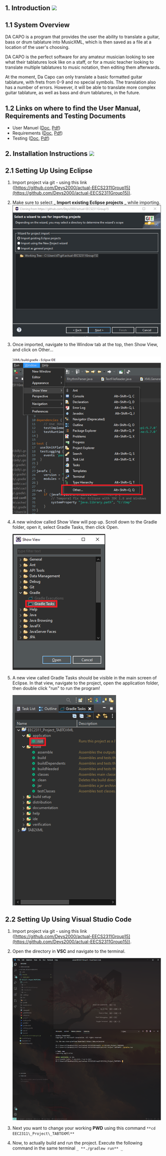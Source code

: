 ## 1. Introduction ![](RackMultipart20210301-4-1e8kmev_html_981da44633f54b92.gif)

## **1.1 System Overview**

DA CAPO is a program that provides the user the ability to translate a guitar, bass or drum tablature into MusicXML, which is then saved as a file at a location of the user&#39;s choosing.

DA CAPO is the perfect software for any amateur musician looking to see what their tablatures look like on a staff, or for a music teacher looking to translate multiple tablatures to music notation, then editing them afterwards.

At the moment, Da Capo can only translate a basic formatted guitar tablature, with frets from 0-9 and no special symbols. The translation also has a number of errors. However, it will be able to translate more complex guitar tablature, as well as bass and drum tablatures, in the future.

##
## **1.2 Links on where to find the User Manual, Requirements and Testing Documents**
- User Manuel ([Doc](https://docs.google.com/document/d/1IhHdD-Nd9ZIJpAWSL3IuWYTfuE3LoL_WjTELXTAvqtw/edit?usp=sharing), [Pdf](https://docs.google.com/document/d/1IhHdD-Nd9ZIJpAWSL3IuWYTfuE3LoL_WjTELXTAvqtw/edit?usp=sharing))
- Requirements ([Doc](https://docs.google.com/document/d/1e6TOLw2BATm9XsG7jF8Gk9tFdCKltIL-go9Af51f5Sw/edit?usp=sharing), [Pdf](https://docs.google.com/document/d/1e6TOLw2BATm9XsG7jF8Gk9tFdCKltIL-go9Af51f5Sw/edit?usp=sharing))
- Testing ([Doc](https://docs.google.com/document/d/1OiztrqSeb4tApYALv-m1DQjSQHc3qtqlymFJoWkLy1M/edit?usp=sharing), [Pdf](https://docs.google.com/document/d/1OiztrqSeb4tApYALv-m1DQjSQHc3qtqlymFJoWkLy1M/edit?usp=sharing))


## 2. Installation Instructions ![](RackMultipart20210301-4-1e8kmev_html_981da44633f54b92.gif)

## **2.1 Setting Up Using Eclipse**

1. Import project via git - using this link ([https://github.com/Deys2000/actual-EECS2311Group15](https://github.com/Deys2000/actual-EECS2311Group15)).

1. Make sure to select _ **Import existing Eclipse projects** _ while importing. ![ImportAsEclpseProjexcts](importAs.png)
2. Once imported, navigate to the Window tab at the top, then Show View, and click on Other...

   ![windowToOther](windowToOther.png)

1. A new window called Show View will pop up. Scroll down to the Gradle folder, open it, select Gradle Tasks, then click Open.

   ![showViewToGradle](showViewToGradle.png)

1. A new view called Gradle Tasks should be visible in the main screen of Eclipse. In that view, navigate to the project, open the application folder, then double click &quot;run&quot; to run the program!

   ![buildToRunSmall](buildToRunSmall.png)

## **2.2 Setting Up Using Visual Studio Code**

1. Import project via git - using this link ([https://github.com/Deys2000/actual-EECS2311Group15](https://github.com/Deys2000/actual-EECS2311Group15)).

2. Open the directory in **VSC** and navigate to the terminal.

   ![vscTerminal](vscTerminal.PNG) 
3. Next you want to change your working **PWD** using this command ``**cd EEC2311\_Project\_TABTOXMl**``

4. Now, to actually build and run the project. Execute the following command in the same terminal ``_ **./gradlew run** _``
